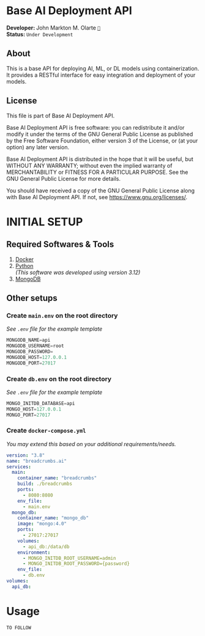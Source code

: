 <link href="https://cdn.jsdelivr.net/npm/bootstrap@5.0.2/dist/css/bootstrap.min.css" rel="stylesheet" integrity="sha384-EVSTQN3/azprG1Anm3QDgpJLIm9Nao0Yz1ztcQTwFspd3yD65VohhpuuCOmLASjC" crossorigin="anonymous">

# Base AI Deployment API
<b>Developer: </b>John Markton M. Olarte <a href="mailto:markton.operations@gmail.com" data-bs-toggle="tooltip" data-bs-placement="right" title="Send an e-mail">`📧`</a>
<br>
<b>Status: </b>`Under Development`
## About
This is a base API for deploying AI, ML, or DL models using containerization. It provides a RESTful interface for easy integration and deployment of your models.

## License
This file is part of Base AI Deployment API.

Base AI Deployment API is free software: you can redistribute it and/or modify it under the terms of the GNU General Public License as published by the Free Software Foundation, either version 3 of the License, or (at your option) any later version.

Base AI Deployment API is distributed in the hope that it will be useful, but WITHOUT ANY WARRANTY; without even the implied warranty of MERCHANTABILITY or FITNESS FOR A PARTICULAR PURPOSE. See the GNU General Public License for more details.

You should have received a copy of the GNU General Public License along with Base AI Deployment API. If not, see <https://www.gnu.org/licenses/>.


# INITIAL SETUP
## Required Softwares & Tools
1. <a href="https://www.docker.com/" data-bs-toggle="tooltip" data-bs-placement="right" title="Visit Docker's Homepage"> Docker </a>
2. <a href="https://www.python.org" data-bs-toggle="tooltip" data-bs-placement="right" title="Visit Python's Homepage">Python</a> <br><i>(This software was developed using version 3.12)</i>
3. <a href="https://www.mongodb.com/" data-bs-toggle="tooltip" data-bs-placement="right" title="Visit MongoDB's Homepage"> MongoDB </a>

## Other setups
### Create `main.env` on the root directory
<i> See `.env` file for the example template </i>
```python
MONGODB_NAME=api
MONGODB_USERNAME=root
MONGODB_PASSWORD=
MONGODB_HOST=127.0.0.1
MONGODB_PORT=27017
```

### Create `db.env` on the root directory
<i> See `.env` file for the example template </i>
```python
MONGO_INITDB_DATABASE=api
MONGO_HOST=127.0.0.1
MONGO_PORT=27017
```

### Create `docker-compose.yml`
<i> You may extend this based on your additional requirements/needs.</i>
```yml
version: "3.8"
name: "breadcrumbs.ai"
services:
  main:
    container_name: "breadcrumbs"
    build: ./breadcrumbs
    ports:
      - 8080:8080
    env_file:
      - main.env
  mongo_db:
    container_name: "mongo_db"
    image: "mongo:4.0"
    ports:
      - 27017:27017
    volumes:
      - api_db:/data/db
    environment:
      - MONGO_INITDB_ROOT_USERNAME=admin
      - MONGO_INITDB_ROOT_PASSWORD={password}
    env_file:
      - db.env
volumes:
  api_db:
```
# Usage
`TO FOLLOW`